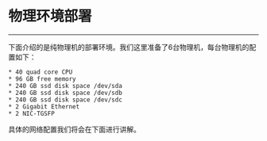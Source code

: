 # 物理环境部署

---

下面介绍的是纯物理机的部署环境。我们这里准备了6台物理机，每台物理机的配置如下：
```
* 40 quad core CPU
* 96 GB free memory
* 240 GB ssd disk space /dev/sda
* 240 GB ssd disk space /dev/sdb
* 240 GB ssd disk space /dev/sdc
* 2 Gigabit Ethernet
* 2 NIC-TGSFP
```
具体的网络配置我们将会在下面进行讲解。